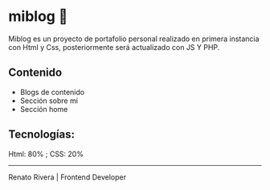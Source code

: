 # miblog 💚 

Miblog es un proyecto de portafolio personal realizado en primera instancia con Html y Css, posteriormente será actualizado con JS Y PHP.
## Contenido
- Blogs de contenido
- Sección sobre mi
- Sección home
## Tecnologías: 
Html: 80% ; CSS: 20%

------------
Renato Rivera | Frontend Developer


